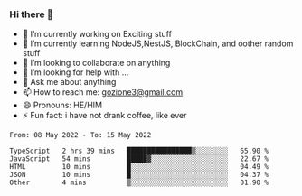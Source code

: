### Hi there 👋

<!--
**charlieScript/charlieScript** is a ✨ _special_ ✨ repository because its `README.md` (this file) appears on your GitHub profile.

Here are some ideas to get you started: -->

- 🔭 I’m currently working on Exciting stuff
- 🌱 I’m currently learning NodeJS,NestJS, BlockChain, and oother random stuff
- 👯 I’m looking to collaborate on anything
- 🤔 I’m looking for help with ...
- 💬 Ask me about anything
- 📫 How to reach me: gozione3@gmail.com
- 😄 Pronouns: HE/HIM
- ⚡ Fun fact: i have not drank coffee, like ever
<!--START_SECTION:waka-->

```text
From: 08 May 2022 - To: 15 May 2022

TypeScript   2 hrs 39 mins   ████████████████▒░░░░░░░░   65.90 %
JavaScript   54 mins         █████▓░░░░░░░░░░░░░░░░░░░   22.67 %
HTML         10 mins         █░░░░░░░░░░░░░░░░░░░░░░░░   04.49 %
JSON         10 mins         █░░░░░░░░░░░░░░░░░░░░░░░░   04.37 %
Other        4 mins          ▒░░░░░░░░░░░░░░░░░░░░░░░░   01.90 %
```

<!--END_SECTION:waka-->
